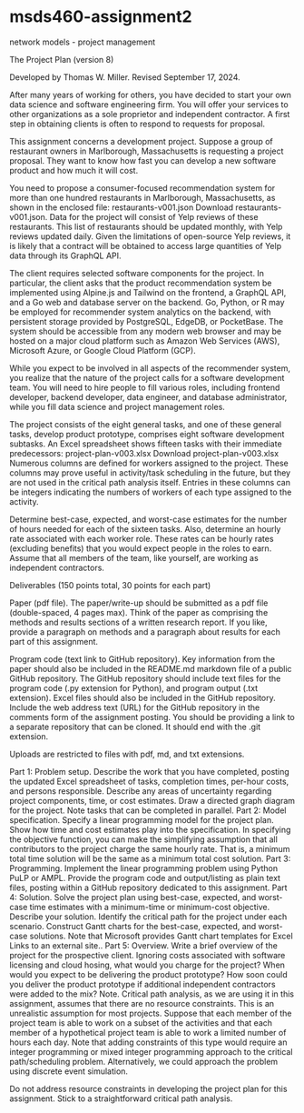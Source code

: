 # msds460-assignment2
network models - project management

The Project Plan (version 8)

Developed by Thomas W. Miller. Revised September 17, 2024.

After many years of working for others, you have decided to start your own data science and software engineering firm. You will offer your services to other organizations as a sole proprietor and independent contractor. A first step in obtaining clients is often to respond to requests for proposal. 

This assignment concerns a development project. Suppose a group of restaurant owners in Marlborough, Massachusetts is requesting a project proposal. They want to know how fast you can develop a new software product and how much it will cost.

You need to propose a consumer-focused recommendation system for more than one hundred restaurants in Marlborough, Massachusetts, as shown in the enclosed file: restaurants-v001.json Download restaurants-v001.json. Data for the project will consist of Yelp reviews of these restaurants. This list of restaurants should be updated monthly, with Yelp reviews updated daily. Given the limitations of open-source Yelp reviews, it is likely that a contract will be obtained to access large quantities of Yelp data through its GraphQL API.

The client requires selected software components for the project. In particular, the client asks that the product recommendation system be implemented using Alpine.js and Tailwind on the frontend, a GraphQL API, and a Go web and database server on the backend. Go, Python, or R may be employed for recommender system analytics on the backend, with persistent storage provided by PostgreSQL, EdgeDB, or PocketBase. The system should be accessible from any modern web browser and may be hosted on a major cloud platform such as Amazon Web Services (AWS), Microsoft Azure, or Google Cloud Platform (GCP). 

While you expect to be involved in all aspects of the recommender system, you realize that the nature of the project calls for a software development team. You will need to hire people to fill various roles, including frontend developer, backend developer, data engineer, and database administrator, while you fill data science and project management roles.  

The project consists of the eight general tasks, and one of these general tasks, develop product prototype, comprises eight software development subtasks. An Excel spreadsheet shows fifteen tasks with their immediate predecessors: project-plan-v003.xlsx Download project-plan-v003.xlsx  Numerous columns are defined for workers assigned to the project. These columns may prove useful in activity/task scheduling in the future, but they are not used in the critical path analysis itself. Entries in these columns can be integers indicating the numbers of workers of each type assigned to the activity.

Determine best-case, expected, and worst-case estimates for the number of hours needed for each of the sixteen tasks. Also, determine an hourly rate associated with each worker role. These rates can be hourly rates (excluding benefits) that you would expect people in the roles to earn. Assume that all members of the team, like yourself, are working as independent contractors.

Deliverables (150 points total, 30 points for each part)

Paper (pdf file). The paper/write-up should be submitted as a pdf file (double-spaced, 4 pages max). Think of the paper as comprising the methods and results sections of a written research report. If you like, provide a paragraph on methods and a paragraph about results for each part of this assignment. 

Program code (text link to GitHub repository). Key information from the paper should also be included in the README.md markdown file of a public GitHub repository.  The GitHub repository should include text files for the program code (.py extension for Python), and program output (.txt extension). Excel files should also be included in the GitHub repository. Include the web address text (URL) for the GitHub repository in the comments form of the assignment posting. You should be providing a link to a separate repository that can be cloned. It should end with the .git extension.

Uploads are restricted to files with pdf, md, and txt extensions.

Part 1: Problem setup.  Describe the work that you have completed, posting the updated Excel spreadsheet of tasks, completion times, per-hour costs, and persons responsible. Describe any areas of uncertainty regarding project components, time, or cost estimates. Draw a directed graph diagram for the project. Note tasks that can be completed in parallel.
Part 2: Model specification. Specify a linear programming model for the project plan. Show how time and cost estimates play into the specification. In specifying the objective function, you can make the simplifying assumption that all contributors to the project charge the same hourly rate. That is, a minimum total time solution will be the same as a minimum total cost solution.
Part 3: Programming. Implement the linear programming problem using Python PuLP or AMPL. Provide the program code and output/listing as plain text files, posting within a GitHub repository dedicated to this assignment. 
Part 4: Solution. Solve the project plan using best-case, expected, and worst-case time estimates with a minimum-time or minimum-cost objective. Describe your solution. Identify the critical path for the project under each scenario. Construct Gantt charts for the best-case, expected, and worst-case solutions. Note that Microsoft provides Gantt chart templates for Excel Links to an external site..
Part 5: Overview. Write a brief overview of the project for the prospective client. Ignoring costs associated with software licensing and cloud hosing, what would you charge for the project? When would you expect to be delivering the product prototype? How soon could you deliver the product prototype if additional independent contractors were added to the mix?
Note. Critical path analysis, as we are using it in this assignment, assumes that there are no resource constraints. This is an unrealistic assumption for most projects.  Suppose that each member of the project team is able to work on a subset of the activities and that each member of a hypothetical project team is able to work a limited number of hours each day. Note that adding constraints of this type would require an integer programming or mixed integer programming approach to the critical path/scheduling problem. Alternatively, we could approach the problem using discrete event simulation. 

Do not address resource constraints in developing the project plan for this assignment. Stick to a straightforward critical path analysis. 
